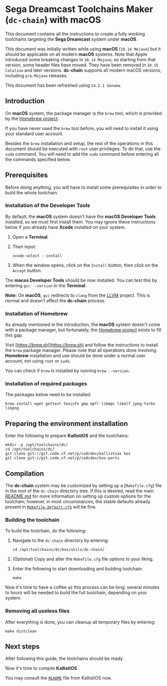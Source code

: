 # Sega Dreamcast Toolchains Maker (`dc-chain`) with macOS #

This document contains all the instructions to create a fully working
toolchains targeting the **Sega Dreamcast** system under **macOS**.

This document was initially written while using **macOS** (`10.14 Mojave`) but
it should be applicable on all modern **macOS** systems. Note that Apple
introduced some breaking changes in `10.14 Mojave`; so starting from that
version, some header files have moved. They have been removed in
`10.15 Catalina` and later versions. **dc-chain** supports all modern macOS
versions, including `pre-Mojave` releases.

This document has been refreshed using `14.2.1 Sonoma`.

## Introduction ##

On **macOS** system, the package manager is the `brew` tool, which is provided
by the [Homebrew project](https://brew.sh).
 
If you have never used the `brew` tool before, you will need to install it
using your standard user account.

Besides the `brew` installation and setup, the rest of the operations in this
document should be executed with `root` user privileges. To do that, use the
`sudo` command. You will need to add the `sudo` command before entering all the
commands specified below.

## Prerequisites ##

Before doing anything, you will have to install some prerequisites in order to
build the whole toolchain.

### Installation of the Developer Tools ###

By default, the **macOS** system doesn't have the **macOS Developer Tools**
installed, so we must first install them. You may ignore these instructions
below if you already have **Xcode** installed on your system.

1. Open a **Terminal**.

2. Then input:
	```
	xcode-select --install
	```
3. When the window opens, click on the `Install` button, then click on the
   `Accept` button.

The **macos Developer Tools** should be now installed. You can test this by
entering `gcc --version` in the **Terminal**.

**Note:** On **macOS**, `gcc` redirects to `clang` from the
[LLVM](https://llvm.org/) project. This is normal and doesn't affect the
**dc-chain** process.

### Installation of Homebrew ###

As already mentioned in the introduction, the **macOS** system doesn't come
with a package manager, but fortunately, the
[Homebrew project](https://brew.sh) exists to fill this gap.

Visit [https://brew.sh](https://brew.sh) and follow the instructions to install
the `brew` package manager. Please note that all operations done involving
**Homebrew** installation and use should be done under a normal user account,
not using `root` or `sudo`. 

You can check if `brew` is installed by running `brew --version`.

### Installation of required packages ###

The packages below need to be installed:
```
brew install wget gettext texinfo gmp mpfr libmpc libelf jpeg-turbo libpng

```

## Preparing the environment installation ##

Enter the following to prepare **KallistiOS** and the toolchains:
```
mkdir -p /opt/toolchains/dc/
cd /opt/toolchains/dc/
git clone git://git.code.sf.net/p/cadcdev/kallistios kos
git clone git://git.code.sf.net/p/cadcdev/kos-ports
```

## Compilation ##

The **dc-chain** system may be customized by setting up a
[`Makefile.cfg`] file in the root of the `dc-chain` directory tree. If this is
desired, read the main [README.md](../README.md) for more information on
setting up custom options for the toolchain; however, in most circumstances,
the stable defaults already present in
[`Makefile.default.cfg`](../Makefile.default.cfg) will be fine.

### Building the toolchain ###

To build the toolchain, do the following:

1. Navigate to the `dc-chain` directory by entering:
	```
	cd /opt/toolchains/dc/kos/utils/dc-chain/
	```

2. (Optional) Copy and alter the `Makefile.cfg` file options to your liking.

3. Enter the following to start downloading and building toolchain:
	```
	make
	```

Now it's time to have a coffee as this process can be long: several minutes to
hours will be needed to build the full toolchain, depending on your system.

### Removing all useless files ###

After everything is done, you can cleanup all temporary files by entering:
```
make distclean
```
## Next steps ##

After following this guide, the toolchains should be ready.

Now it's time to compile **KallistiOS**.

You may consult the [`README`](../../../doc/README.md) file from KallistiOS now.
